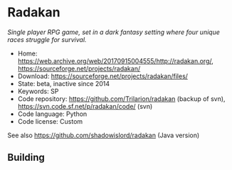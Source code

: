 # Radakan

_Single player RPG game, set in a dark fantasy setting where four unique races struggle for survival._

- Home: <https://web.archive.org/web/20170915004555/http://radakan.org/>, https://sourceforge.net/projects/radakan/
- Download: https://sourceforge.net/projects/radakan/files/
- State: beta, inactive since 2014
- Keywords: SP
- Code repository: https://github.com/Trilarion/radakan (backup of svn), https://svn.code.sf.net/p/radakan/code/ (svn)
- Code language: Python
- Code license: Custom

See also https://github.com/shadowislord/radakan (Java version)

## Building
